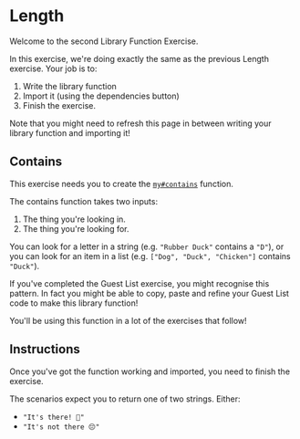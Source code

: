 # Length

Welcome to the second Library Function Exercise.

In this exercise, we're doing exactly the same as the previous Length exercise.
Your job is to:

1. Write the library function
2. Import it (using the dependencies button)
3. Finish the exercise.

Note that you might need to refresh this page in between writing your library function and importing it!

## Contains

This exercise needs you to create the [`my#contains`](/bootcamp/custom_functions/contains/edit) function.

The contains function takes two inputs:

1. The thing you're looking in.
2. The thing you're looking for.

You can look for a letter in a string (e.g. `"Rubber Duck"` contains a `"D"`), or you can look for an item in a list (e.g. `["Dog", "Duck", "Chicken"]` contains `"Duck"`).

If you've completed the Guest List exercise, you might recognise this pattern.
In fact you might be able to copy, paste and refine your Guest List code to make this library function!

You'll be using this function in a lot of the exercises that follow!

## Instructions

Once you've got the function working and imported, you need to finish the exercise.

The scenarios expect you to return one of two strings. Either:

- `"It's there! 🙂"`
- `"It's not there 😔"`
